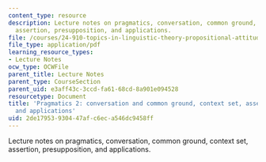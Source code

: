 ```yaml
---
content_type: resource
description: Lecture notes on pragmatics, conversation, common ground, context set,
  assertion, presupposition, and applications.
file: /courses/24-910-topics-in-linguistic-theory-propositional-attitudes-spring-2009/2de17953930447afc6eca546dc9458ff_MIT24_910s09_lec09.pdf
file_type: application/pdf
learning_resource_types:
- Lecture Notes
ocw_type: OCWFile
parent_title: Lecture Notes
parent_type: CourseSection
parent_uid: e3aff43c-3ccd-fa61-68cd-8a901e094528
resourcetype: Document
title: 'Pragmatics 2: conversation and common ground, context set, assertion, presupposition,
  and applications'
uid: 2de17953-9304-47af-c6ec-a546dc9458ff
---
```

Lecture notes on pragmatics, conversation, common ground, context set, assertion, presupposition, and applications.

